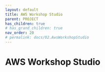 ```yaml
---
layout: default
title: AWS Workshop Studio
parent: PROJECT
has_children: true
# has_grand_children: true
nav_order: 20
# permalink: docs/02.AwsWorkshopStudio
---
```

# AWS Workshop Studio  
